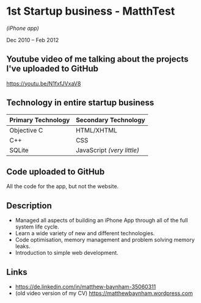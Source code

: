 # 1st Startup business - MatthTest
*(iPhone app)*

Dec 2010 – Feb 2012

## Youtube video of me talking about the projects I've uploaded to GitHub
https://youtu.be/N1fxfJVxaV8

## Technology in entire startup business
| Primary Technology | Secondary Technology |
| ------------------ | -------------------- |
| Objective C        | HTML/XHTML           | 
| C++                | CSS                  | 
| SQLite             | JavaScript *(very little)* |

## Code uploaded to GitHub
All the code for the app, but not the website.

## Description
* Managed all aspects of building an iPhone App through all of the full system life cycle.
* Learn a wide variety of new and different technologies.
* Code optimisation, memory management and problem solving memory leaks.
* Introduction to simple web development.

## Links
* https://de.linkedin.com/in/matthew-baynham-35060311
* (old video version of my CV) https://matthewbaynham.wordpress.com

